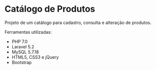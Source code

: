# Catálogo de Produtos

Projeto de um catálogo para cadastro, consulta e alteração de produtos.

Ferramentas utilizadas:
- PHP 7.0
- Laravel 5.2
- MySQL 5.7.18
- HTML5, CSS3 e jQuery
- Bootstrap
